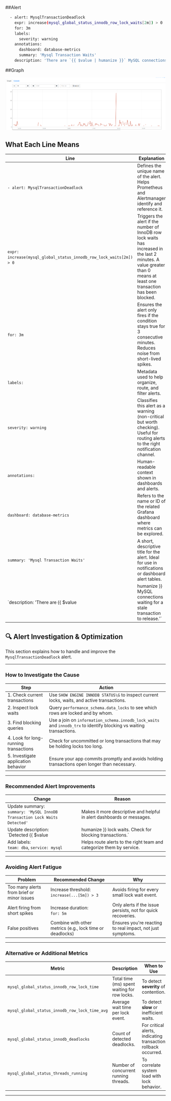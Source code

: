 ##Alert

```sh
  - alert: MysqlTransactionDeadlock
    expr: increase(mysql_global_status_innodb_row_lock_waits[2m]) > 0
    for: 3m
    labels:
      severity: warning
    annotations:
      dashboard: database-metrics
      summary: 'Mysql Transaction Waits'
    description: 'There are `{{ $value | humanize }}` MySQL connections waiting for a stale transaction to release.'
```

##Graph

![Graph Example](alert_example.png)

## What Each Line Means

| Line                                                                                       | Explanation                                                                                                                                                                                                 |
|--------------------------------------------------------------------------------------------|-------------------------------------------------------------------------------------------------------------------------------------------------------------------------------------------------------------|
| `- alert: MysqlTransactionDeadlock`                                                       | Defines the unique name of the alert. Helps Prometheus and Alertmanager identify and reference it.                                                                                                          |
| `expr: increase(mysql_global_status_innodb_row_lock_waits[2m]) > 0`                        | Triggers the alert if the number of InnoDB row lock waits has increased in the last 2 minutes. A value greater than 0 means at least one transaction has been blocked.                                      |
| `for: 3m`                                                                                  | Ensures the alert only fires if the condition stays true for 3 consecutive minutes. Reduces noise from short-lived spikes.                                                                                  |
| `labels:`                                                                                  | Metadata used to help organize, route, and filter alerts.                                                                                                                                                   |
| `severity: warning`                                                                       | Classifies this alert as a warning (non-critical but worth checking). Useful for routing alerts to the right notification channel.                                                                          |
| `annotations:`                                                                             | Human-readable context shown in dashboards and alerts.                                                                                                                                                      |
| `dashboard: database-metrics`                                                             | Refers to the name or ID of the related Grafana dashboard where metrics can be explored.                                                                                                                    |
| `summary: 'Mysql Transaction Waits'`                                                      | A short, descriptive title for the alert. Ideal for use in notifications or dashboard alert tables.                                                                                                         |
| `description: 'There are {{ $value | humanize }} MySQL connections waiting for a stale transaction to release.'` | Provides a clear explanation of the alert and includes dynamic data (e.g., how many connections are affected). Helps responders quickly understand the issue.                                 |

## 🔍 Alert Investigation & Optimization

This section explains how to handle and improve the `MysqlTransactionDeadlock` alert.

---

### How to Investigate the Cause

| Step | Action |
|------|--------|
| 1. Check current transactions | Use `SHOW ENGINE INNODB STATUS\G` to inspect current locks, waits, and active transactions. |
| 2. Inspect lock waits | Query `performance_schema.data_locks` to see which rows are locked and by whom. |
| 3. Find blocking queries | Use a join on `information_schema.innodb_lock_waits` and `innodb_trx` to identify blocking vs waiting transactions. |
| 4. Look for long-running transactions | Check for uncommitted or long transactions that may be holding locks too long. |
| 5. Investigate application behavior | Ensure your app commits promptly and avoids holding transactions open longer than necessary. |

---

### Recommended Alert Improvements

| Change | Reason |
|--------|--------|
| Update summary: <br> `summary: 'MySQL InnoDB Transaction Lock Waits Detected'` | Makes it more descriptive and helpful in alert dashboards or messages. |
| Update description: <br> `Detected {{ $value | humanize }} lock waits. Check for blocking transactions.` | Provides immediate context and next steps for responders. |
| Add labels: <br> `team: dba`, `service: mysql` | Helps route alerts to the right team and categorize them by service. |

---

### Avoiding Alert Fatigue

| Problem | Recommended Change | Why |
|--------|--------------------|-----|
| Too many alerts from brief or minor issues | Increase threshold: <br> `increase(...[5m]) > 3` | Avoids firing for every small lock wait event. |
| Alert firing from short spikes | Increase duration: <br> `for: 5m` | Only alerts if the issue persists, not for quick recoveries. |
| False positives | Combine with other metrics (e.g., lock time or deadlocks) | Ensures you're reacting to real impact, not just symptoms. |

---

### Alternative or Additional Metrics

| Metric | Description | When to Use |
|--------|-------------|-------------|
| `mysql_global_status_innodb_row_lock_time` | Total time (ms) spent waiting for row locks. | To detect **severity** of contention. |
| `mysql_global_status_innodb_row_lock_time_avg` | Average wait time per lock event. | To detect **slow** or inefficient waits. |
| `mysql_global_status_innodb_deadlocks` | Count of detected deadlocks. | For critical alerts, indicating transaction rollback occurred. |
| `mysql_global_status_threads_running` | Number of concurrent running threads. | To correlate system load with lock behavior. |

---

